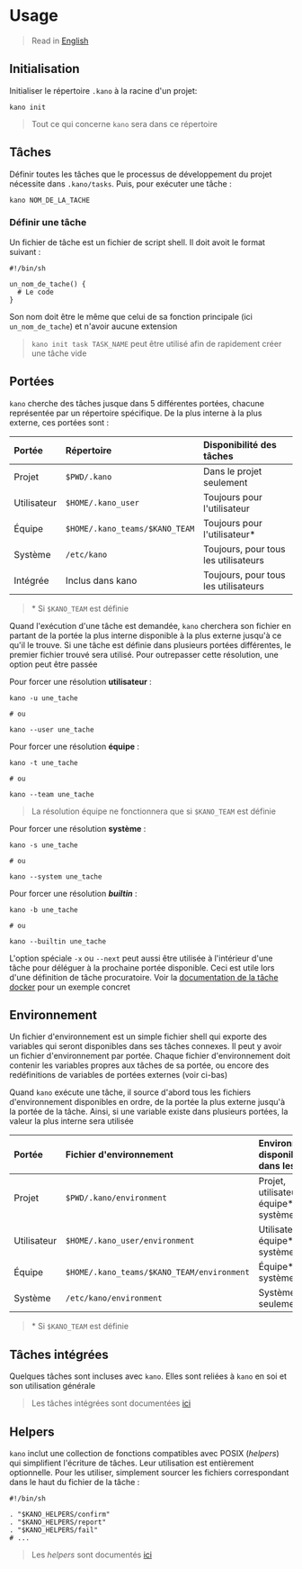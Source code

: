 # Usage

> Read in [English](/docs/en/usage.md)

## Initialisation

Initialiser le répertoire `.kano` à la racine d'un projet:

```shell
kano init
```

> Tout ce qui concerne `kano` sera dans ce répertoire

## Tâches

Définir toutes les tâches que le processus de développement du projet nécessite dans
`.kano/tasks`. Puis, pour exécuter une tâche :

```shell
kano NOM_DE_LA_TACHE
```

### Définir une tâche

Un fichier de tâche est un fichier de script shell. Il doit avoit le format suivant :

```shell
#!/bin/sh

un_nom_de_tache() {
  # Le code
}

```

Son nom doit être le même que celui de sa fonction principale (ici `un_nom_de_tache`) et n'avoir
aucune extension

> `kano init task TASK_NAME` peut être utilisé afin de rapidement créer une tâche vide

## Portées

`kano` cherche des tâches jusque dans 5 différentes portées, chacune représentée par un
répertoire spécifique. De la plus interne à la plus externe, ces portées sont :

| Portée      | Répertoire                     | Disponibilité des tâches             |
| :---------- | :----------------------------- | :----------------------------------- |
| Projet      | `$PWD/.kano`                   | Dans le projet seulement             |
| Utilisateur | `$HOME/.kano_user`             | Toujours pour l'utilisateur          |
| Équipe      | `$HOME/.kano_teams/$KANO_TEAM` | Toujours pour l'utilisateur\*        |
| Système     | `/etc/kano`                    | Toujours, pour tous les utilisateurs |
| Intégrée    | Inclus dans kano               | Toujours, pour tous les utilisateurs |

> \* Si `$KANO_TEAM` est définie

Quand l'exécution d'une tâche est demandée, `kano` cherchera son fichier en partant de la portée
la plus interne disponible à la plus externe jusqu'à ce qu'il le trouve. Si une tâche est
définie dans plusieurs portées différentes, le premier fichier trouvé sera utilisé. Pour
outrepasser cette résolution, une option peut être passée

Pour forcer une résolution **utilisateur** :

```shell
kano -u une_tache

# ou

kano --user une_tache
```

Pour forcer une résolution **équipe** :

```shell
kano -t une_tache

# ou

kano --team une_tache
```

> La résolution équipe ne fonctionnera que si `$KANO_TEAM` est définie

Pour forcer une résolution **système** :

```shell
kano -s une_tache

# ou

kano --system une_tache
```

Pour forcer une résolution **_builtin_** :

```shell
kano -b une_tache

# ou

kano --builtin une_tache
```

L'option spéciale `-x` ou `--next` peut aussi être utilisée à l'intérieur d'une tâche pour
déléguer à la prochaine portée disponible. Ceci est utile lors d'une définition de tâche
procuratoire. Voir la
[documentation de la tâche docker](/docs/fr/tasks/docker.md#configurer-les-personnalisations)
pour un exemple concret

## Environnement

Un fichier d'environnement est un simple fichier shell qui exporte des variables qui seront
disponibles dans ses tâches connexes. Il peut y avoir un fichier d'environnement par portée.
Chaque fichier d'environnement doit contenir les variables propres aux tâches de sa portée, ou
encore des redéfinitions de variables de portées externes (voir ci-bas)

Quand `kano` exécute une tâche, il source d'abord tous les fichiers d'environnement disponibles
en ordre, de la portée la plus externe jusqu'à la portée de la tâche. Ainsi, si une variable
existe dans plusieurs portées, la valeur la plus interne sera utilisée

<!-- markdownlint-disable line-length -->

| Portée      | Fichier d'environnement                    | Environnements disponibles dans les tâches |
| :---------- | :----------------------------------------- | :----------------------------------------- |
| Projet      | `$PWD/.kano/environment`                   | Projet, utilisateur, équipe\* et système   |
| Utilisateur | `$HOME/.kano_user/environment`             | Utilisateur, équipe\* et système           |
| Équipe      | `$HOME/.kano_teams/$KANO_TEAM/environment` | Équipe\* et système                        |
| Système     | `/etc/kano/environment`                    | Système seulement                          |

> \* Si `$KANO_TEAM` est définie

<!-- markdownlint-enable line-length -->

## Tâches intégrées

Quelques tâches sont incluses avec `kano`. Elles sont reliées à `kano` en soi et son utilisation
générale

> Les tâches intégrées sont documentées [ici](/docs/fr/tasks)

## Helpers

`kano` inclut une collection de fonctions compatibles avec POSIX (_helpers_) qui simplifient
l'écriture de tâches. Leur utilisation est entièrement optionnelle. Pour les utiliser,
simplement sourcer les fichiers correspondant dans le haut du fichier de la tâche :

```shell
#!/bin/sh

. "$KANO_HELPERS/confirm"
. "$KANO_HELPERS/report"
. "$KANO_HELPERS/fail"
# ...

```

> Les _helpers_ sont documentés [ici](/docs/fr/helpers)
